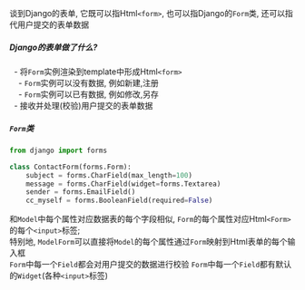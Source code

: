 谈到Django的表单, 它既可以指Html`<form>`, 也可以指Django的`Form`类, 还可以指代用户提交的表单数据  

##### Django的表单做了什么?   
&nbsp;&nbsp;- 将`Form`实例渲染到template中形成Html`<form>`  
&nbsp;&nbsp;&nbsp;&nbsp;- `Form`实例可以没有数据, 例如新建,注册  
&nbsp;&nbsp;&nbsp;&nbsp;- `Form`实例可以已有数据, 例如修改,另存  
&nbsp;&nbsp;- 接收并处理(校验)用户提交的表单数据  

##### `Form`类
```python
from django import forms

class ContactForm(forms.Form):
    subject = forms.CharField(max_length=100)
    message = forms.CharField(widget=forms.Textarea)
    sender = forms.EmailField()
    cc_myself = forms.BooleanField(required=False)
```
和`Model`中每个属性对应数据表的每个字段相似, `Form`的每个属性对应Html`<Form>`的每个`<input>`标签;  
特别地, `ModelForm`可以直接将`Model`的每个属性通过`Form`映射到Html表单的每个输入框  
`Form`中每一个`Field`都会对用户提交的数据进行校验
`Form`中每一个`Field`都有默认的`Widget`(各种`<input>`标签)